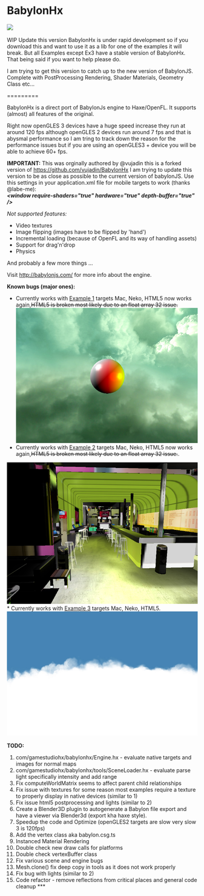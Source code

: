 BabylonHx
=========
<img src="https://api.travis-ci.org/babylonhx/babylonHX.svg?branch=master" />

WIP
Update this version BabylonHx is under rapid development so if you download this and want to use it as a lib for one of the examples it will break. 
But all Examples except Ex3 have a stable version of BabylonHx.  That being said if you want to help please do.

I am trying to get this version to catch up to the new version of BabylonJS.  Complete with PostProcessing Rendering, Shader Materials, Geometry Class etc...

=========

BabylonHx is a direct port of BabylonJs engine to Haxe/OpenFL. 
It supports (almost) all features of the original.

Right now openGLES 3 devices have a huge speed increase they run at around 120 fps although openGLES 2 devices run around 7 fps and that is abysmal performance so I am tring to track down the reason for the performance issues but if you are using an openGLES3 + device you will be able to achieve 60+ fps.

**IMPORTANT:** 
This was orginally authored by @vujadin this is a forked version of https://github.com/vujadin/BabylonHx I am trying to update this version to be as close as possible to the current version of babylonJS.
Use this settings in your application.xml file for mobile targets to work (thanks @labe-me):<br/>
***&lt;window require-shaders="true" hardware="true" depth-buffer="true" /&gt;***


*Not supported features:*


  * Video textures
  * Image flipping (images have to be flipped by 'hand')
  * Incremental loading (because of OpenFL and its way of handling assets)
  * Support for drag'n'drop
  * Physics


And probably a few more things ...

Visit http://babylonjs.com/ for more info about the engine.

**Known bugs (major ones):**

  * Currently works with <a href="https://github.com/seacloud9/BabylonHx/tree/master/samples/ds.babylonHxEx1">Example 1</a> targets Mac, Neko, HTML5 now works again,~~HTML5 is broken most likely due to an float array 32 issue.~~
  <br /><a href="https://github.com/seacloud9/BabylonHx/tree/master/samples/ds.babylonHxEx1">
  <img src="https://raw.githubusercontent.com/seacloud9/BabylonHx/master/samples/ds.babylonHxEx1/screenshot1.jpg" style="max-width:100%" /></a>
  * Currently works with <a href="https://github.com/seacloud9/BabylonHx/tree/master/samples/ds.babylonHxEx2">Example 2</a> targets Mac, Neko, HTML5 now works again,~~HTML5 is broken most likely due to an float array 32 issue.~~.
  <br /><a href="https://github.com/seacloud9/BabylonHx/tree/master/samples/ds.babylonHxEx2">
  <img src="https://raw.githubusercontent.com/seacloud9/BabylonHx/master/samples/ds.babylonHxEx2/screenshot1.jpg" style="max-width:100%"/>
  </a><br />
  * Currently works with <a href="https://github.com/seacloud9/BabylonHx/tree/master/samples/ds.babylonHxEx3">Example 3</a> targets Mac, Neko, HTML5.
  <br /><a href="https://github.com/seacloud9/BabylonHx/tree/master/samples/ds.babylonHxEx3">
  <img src="https://raw.githubusercontent.com/seacloud9/BabylonHx/master/samples/ds.babylonHxEx3/screenshot1.jpg" style="max-width:100%"/>
  </a><br />

**TODO:**
  
  1. com/gamestudiohx/babylonhx/Engine.hx - evaluate native targets and images for normal maps
  2. com/gamestudiohx/babylonhx/tools/SceneLoader.hx - evaluate parse light specifically intensity and add range
  3. Fix computeWorldMatrix seems to affect parent child relationships 
  4. Fix issue with textures for some reason most examples require a texture to properly display in native devices (similar to 1)
  5. Fix issue html5 postprocessing and lights (similar to 2)
  6. Create a Blender3D plugin to autogenerate a Babylon file export and have a viewer via Blender3d (export kha haxe style).
  7. Speedup the code and Optimize (openGLES2 targets are slow very slow 3 is 120fps)
  8. Add the vertex class aka babylon.csg.ts
  9. Instanced Material Rendering
  10. Double check new draw calls for platforms
  12. Double check vertexBuffer class
  13. Fix various scene and engine bugs
  14. Mesh.clone() fix deep copy in tools as it does not work properly
  15. Fix bug with lights (similar to 2)
  16. Code refactor - remove reflections from critical places and general code cleanup ***



